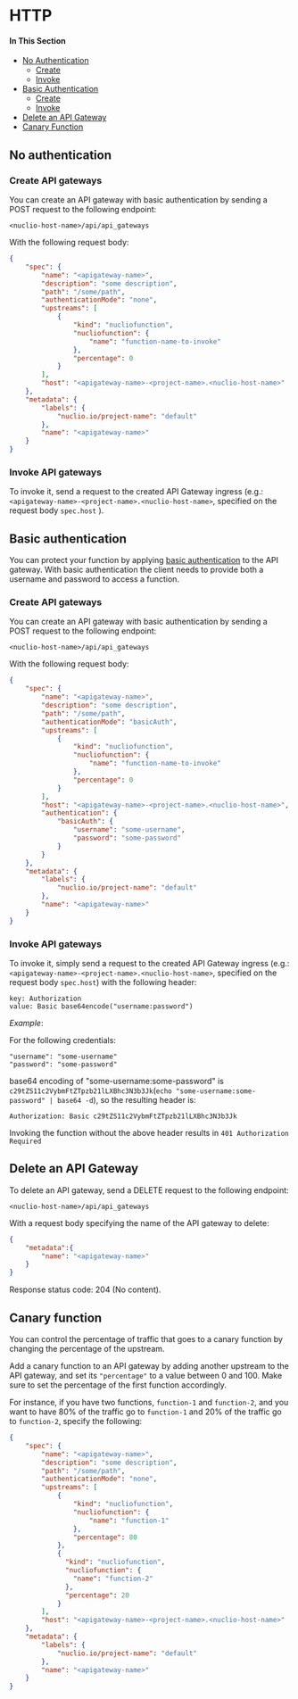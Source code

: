 # HTTP

#### In This Section

- [No Authentication](#none-auth)
    - [Create](#create-none)
    - [Invoke](#invoke-none)
- [Basic Authentication](#basic-auth)
    - [Create](#create-basic)
    - [Invoke](#invoke-basic)
- [Delete an API Gateway](#delete)
- [Canary Function](#canary-function)

<a id="none-auth"></a>
## No authentication

<a id="create-none"></a>
### Create API gateways

You can create an API gateway with basic authentication by sending a POST request to the following endpoint:

```
<nuclio-host-name>/api/api_gateways
```
With the following request body:
```json
{
    "spec": {
        "name": "<apigateway-name>",
        "description": "some description",
        "path": "/some/path", 
        "authenticationMode": "none",
        "upstreams": [
            {
                "kind": "nucliofunction",
                "nucliofunction": {
                    "name": "function-name-to-invoke"
                },
                "percentage": 0
            }
        ],
        "host": "<apigateway-name>-<project-name>.<nuclio-host-name>"
    },
    "metadata": {
        "labels": {
            "nuclio.io/project-name": "default"
        },
        "name": "<apigateway-name>"
    }
}
```

<a id="invoke-none"></a>
### Invoke API gateways

To invoke it, send a request to the created API Gateway ingress (e.g.: `<apigateway-name>-<project-name>.<nuclio-host-name>`,
specified on the request body `spec.host` ).

<a id="basic-auth"></a>
## Basic authentication

You can protect your function by applying [basic authentication](https://en.wikipedia.org/wiki/Basic_access_authentication) to the API gateway.
With basic authentication the client needs to provide both a username and password to access a function.

<a id="create-basic"></a>
### Create API gateways

You can create an API gateway with basic authentication by sending a POST request to the following endpoint:

```
<nuclio-host-name>/api/api_gateways
```
With the following request body:
```json
{
    "spec": {
        "name": "<apigateway-name>",
        "description": "some description",
        "path": "/some/path",
        "authenticationMode": "basicAuth",
        "upstreams": [
            {
                "kind": "nucliofunction",
                "nucliofunction": {
                    "name": "function-name-to-invoke"
                },
                "percentage": 0
            }
        ],
        "host": "<apigateway-name>-<project-name>.<nuclio-host-name>",
        "authentication": {
            "basicAuth": {
                "username": "some-username",
                "password": "some-password"
            }
        }
    },
    "metadata": {
        "labels": {
            "nuclio.io/project-name": "default"
        },
        "name": "<apigateway-name>"
    }
}
```

<a id="invoke-basic"></a>
### Invoke API gateways

To invoke it, simply send a request to the created API Gateway ingress (e.g.: `<apigateway-name>-<project-name>.<nuclio-host-name>`,
specified on the request body `spec.host`) with the following header:
```
key: Authorization
value: Basic base64encode("username:password")
```

*Example*:

For the following credentials:
```
"username": "some-username"
"password": "some-password"
```
base64 encoding of "some-username:some-password" is `c29tZS11c2VybmFtZTpzb21lLXBhc3N3b3Jk`(`echo "some-username:some-password" | base64 -d`), 
so the resulting header is:

```
Authorization: Basic c29tZS11c2VybmFtZTpzb21lLXBhc3N3b3Jk
```

Invoking the function without the above header results in `401 Authorization Required`

<a id="delete"></a>
## Delete an API Gateway

To delete an API gateway, send a DELETE request to the following endpoint:

```
<nuclio-host-name>/api/api_gateways
```
With a request body specifying the name of the API gateway to delete:
```json
{
    "metadata":{
        "name": "<apigateway-name>"
    }
}
```
Response status code: 204 (No content).

<a id="canary-function"></a>
## Canary function

You can control the percentage of traffic that goes to a canary function by changing the percentage of the upstream.

Add a canary function to an API gateway by adding another upstream to the API gateway, and set its `"percentage"` to a value between 0 and 100.
Make sure to set the percentage of the first function accordingly.

For instance, if you have two functions, `function-1` and `function-2`, and you want to have 80% of the traffic go to `function-1` and 20% of the traffic go to `function-2`, specify the following:

```json
{
    "spec": {
        "name": "<apigateway-name>",
        "description": "some description",
        "path": "/some/path", 
        "authenticationMode": "none",
        "upstreams": [
            {
                "kind": "nucliofunction",
                "nucliofunction": {
                    "name": "function-1"
                },
                "percentage": 80
            },
            {
              "kind": "nucliofunction",
              "nucliofunction": {
                "name": "function-2"
              },
              "percentage": 20
            }
        ],
        "host": "<apigateway-name>-<project-name>.<nuclio-host-name>"
    },
    "metadata": {
        "labels": {
            "nuclio.io/project-name": "default"
        },
        "name": "<apigateway-name>"
    }
}
```